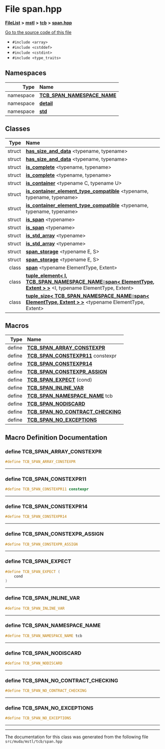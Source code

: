 

# File span.hpp



[**FileList**](files.md) **>** [**mstl**](dir_76b30f276e6a3b8973955140272e7c63.md) **>** [**tcb**](dir_98b3ad4083edbdd3c811d05568c94a59.md) **>** [**span.hpp**](span_8hpp.md)

[Go to the source code of this file](span_8hpp_source.md)



* `#include <array>`
* `#include <cstddef>`
* `#include <cstdint>`
* `#include <type_traits>`













## Namespaces

| Type | Name |
| ---: | :--- |
| namespace | [**TCB\_SPAN\_NAMESPACE\_NAME**](namespace_t_c_b___s_p_a_n___n_a_m_e_s_p_a_c_e___n_a_m_e.md) <br> |
| namespace | [**detail**](namespace_t_c_b___s_p_a_n___n_a_m_e_s_p_a_c_e___n_a_m_e_1_1detail.md) <br> |
| namespace | [**std**](namespacestd.md) <br> |


## Classes

| Type | Name |
| ---: | :--- |
| struct | [**has\_size\_and\_data**](struct_t_c_b___s_p_a_n___n_a_m_e_s_p_a_c_e___n_a_m_e_1_1detail_1_1has__size__and__data.md) &lt;typename, typename&gt;<br> |
| struct | [**has\_size\_and\_data**](struct_t_c_b___s_p_a_n___n_a_m_e_s_p_a_c_e___n_a_m_e_1_1detail_1_1has__size__and__data.md) &lt;typename, typename&gt;<br> |
| struct | [**is\_complete**](struct_t_c_b___s_p_a_n___n_a_m_e_s_p_a_c_e___n_a_m_e_1_1detail_1_1is__complete.md) &lt;typename, typename&gt;<br> |
| struct | [**is\_complete**](struct_t_c_b___s_p_a_n___n_a_m_e_s_p_a_c_e___n_a_m_e_1_1detail_1_1is__complete.md) &lt;typename, typename&gt;<br> |
| struct | [**is\_container**](struct_t_c_b___s_p_a_n___n_a_m_e_s_p_a_c_e___n_a_m_e_1_1detail_1_1is__container.md) &lt;typename C, typename U&gt;<br> |
| struct | [**is\_container\_element\_type\_compatible**](struct_t_c_b___s_p_a_n___n_a_m_e_s_p_a_c_e___n_a_m_e_1_1detail_1_1is__container__element__type__compatible.md) &lt;typename, typename, typename&gt;<br> |
| struct | [**is\_container\_element\_type\_compatible**](struct_t_c_b___s_p_a_n___n_a_m_e_s_p_a_c_e___n_a_m_e_1_1detail_1_1is__container__element__type__compatible.md) &lt;typename, typename, typename&gt;<br> |
| struct | [**is\_span**](struct_t_c_b___s_p_a_n___n_a_m_e_s_p_a_c_e___n_a_m_e_1_1detail_1_1is__span.md) &lt;typename&gt;<br> |
| struct | [**is\_span**](struct_t_c_b___s_p_a_n___n_a_m_e_s_p_a_c_e___n_a_m_e_1_1detail_1_1is__span.md) &lt;typename&gt;<br> |
| struct | [**is\_std\_array**](struct_t_c_b___s_p_a_n___n_a_m_e_s_p_a_c_e___n_a_m_e_1_1detail_1_1is__std__array.md) &lt;typename&gt;<br> |
| struct | [**is\_std\_array**](struct_t_c_b___s_p_a_n___n_a_m_e_s_p_a_c_e___n_a_m_e_1_1detail_1_1is__std__array.md) &lt;typename&gt;<br> |
| struct | [**span\_storage**](struct_t_c_b___s_p_a_n___n_a_m_e_s_p_a_c_e___n_a_m_e_1_1detail_1_1span__storage.md) &lt;typename E, S&gt;<br> |
| struct | [**span\_storage**](struct_t_c_b___s_p_a_n___n_a_m_e_s_p_a_c_e___n_a_m_e_1_1detail_1_1span__storage.md) &lt;typename E, S&gt;<br> |
| class | [**span**](class_t_c_b___s_p_a_n___n_a_m_e_s_p_a_c_e___n_a_m_e_1_1span.md) &lt;typename ElementType, Extent&gt;<br> |
| class | [**tuple\_element&lt; I, TCB\_SPAN\_NAMESPACE\_NAME::span&lt; ElementType, Extent &gt; &gt;**](classstd_1_1tuple__element_3_01_i_00_01_t_c_b___s_p_a_n___n_a_m_e_s_p_a_c_e___n_a_m_e_1_1span_3_93b789f899ee7baa4f7d754ce2758ef3.md) &lt;I, typename ElementType, Extent&gt;<br> |
| class | [**tuple\_size&lt; TCB\_SPAN\_NAMESPACE\_NAME::span&lt; ElementType, Extent &gt; &gt;**](classstd_1_1tuple__size_3_01_t_c_b___s_p_a_n___n_a_m_e_s_p_a_c_e___n_a_m_e_1_1span_3_01_element_type_00_01_extent_01_4_01_4.md) &lt;typename ElementType, Extent&gt;<br> |

















































## Macros

| Type | Name |
| ---: | :--- |
| define  | [**TCB\_SPAN\_ARRAY\_CONSTEXPR**](span_8hpp.md#define-tcb_span_array_constexpr)  <br> |
| define  | [**TCB\_SPAN\_CONSTEXPR11**](span_8hpp.md#define-tcb_span_constexpr11)  constexpr<br> |
| define  | [**TCB\_SPAN\_CONSTEXPR14**](span_8hpp.md#define-tcb_span_constexpr14)  <br> |
| define  | [**TCB\_SPAN\_CONSTEXPR\_ASSIGN**](span_8hpp.md#define-tcb_span_constexpr_assign)  <br> |
| define  | [**TCB\_SPAN\_EXPECT**](span_8hpp.md#define-tcb_span_expect) (cond) <br> |
| define  | [**TCB\_SPAN\_INLINE\_VAR**](span_8hpp.md#define-tcb_span_inline_var)  <br> |
| define  | [**TCB\_SPAN\_NAMESPACE\_NAME**](span_8hpp.md#define-tcb_span_namespace_name)  tcb<br> |
| define  | [**TCB\_SPAN\_NODISCARD**](span_8hpp.md#define-tcb_span_nodiscard)  <br> |
| define  | [**TCB\_SPAN\_NO\_CONTRACT\_CHECKING**](span_8hpp.md#define-tcb_span_no_contract_checking)  <br> |
| define  | [**TCB\_SPAN\_NO\_EXCEPTIONS**](span_8hpp.md#define-tcb_span_no_exceptions)  <br> |

## Macro Definition Documentation





### define TCB\_SPAN\_ARRAY\_CONSTEXPR 

```C++
#define TCB_SPAN_ARRAY_CONSTEXPR 
```




<hr>



### define TCB\_SPAN\_CONSTEXPR11 

```C++
#define TCB_SPAN_CONSTEXPR11 constexpr
```




<hr>



### define TCB\_SPAN\_CONSTEXPR14 

```C++
#define TCB_SPAN_CONSTEXPR14 
```




<hr>



### define TCB\_SPAN\_CONSTEXPR\_ASSIGN 

```C++
#define TCB_SPAN_CONSTEXPR_ASSIGN 
```




<hr>



### define TCB\_SPAN\_EXPECT 

```C++
#define TCB_SPAN_EXPECT (
    cond
) 
```




<hr>



### define TCB\_SPAN\_INLINE\_VAR 

```C++
#define TCB_SPAN_INLINE_VAR 
```




<hr>



### define TCB\_SPAN\_NAMESPACE\_NAME 

```C++
#define TCB_SPAN_NAMESPACE_NAME tcb
```




<hr>



### define TCB\_SPAN\_NODISCARD 

```C++
#define TCB_SPAN_NODISCARD 
```




<hr>



### define TCB\_SPAN\_NO\_CONTRACT\_CHECKING 

```C++
#define TCB_SPAN_NO_CONTRACT_CHECKING 
```




<hr>



### define TCB\_SPAN\_NO\_EXCEPTIONS 

```C++
#define TCB_SPAN_NO_EXCEPTIONS 
```




<hr>

------------------------------
The documentation for this class was generated from the following file `src/muda/mstl/tcb/span.hpp`

